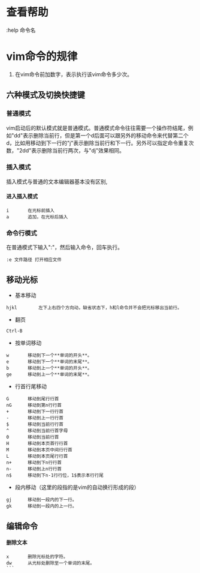 # 查看帮助
:help 命令名
# vim命令的规律
1. 在vim命令前加数字，表示执行该vim命令多少次。  

## 六种模式及切换快捷键
### 普通模式
vim启动后的默认模式就是普通模式。普通模式命令往往需要一个操作符结尾，例如"dd"表示删除当前行，但是第一个d后面可以跟另外的移动命令来代替第二个d，比如用移动到下一行的"j"表示删除当前行和下一行。另外可以指定命令重复次数，"2dd"表示删除当前行两次，与"dj"效果相同。
### 插入模式
插入模式与普通的文本编辑器基本没有区别,
#### 进入插入模式
```
i		在光标前插入
a		追加，在光标后插入
```
### 命令行模式
在普通模式下输入":"，然后输入命令，回车执行。
```
:e 文件路径	打开相应文件
```
## 移动光标
* 基本移动
```
hjkl		左下上右四个方向动，缺省状态下，h和l命令并不会把光标移出当前行。
```
* 翻页
```
Ctrl-B
```
* 按单词移动
```
w		移动到下一个**单词的开头**。
e		移动到下一个**单词的末尾**。
b		移动到上一个**单词的开头**。
ge		移动到上一个**单词的末尾**。

```
* 行首行尾移动
```
G		移动到尾行行首
nG		移动到第n行行首
+		移动到下一行行首
-		移动到上一行行首
$		移动到当前行行首
^		移动到当前行首字母
0		移动到当前行首
H		移动到本页首行行首
M		移动到本页中间行行首
L		移动到本页尾行行首
n+		移动到下n行行首
n-		移动到上n行行首
n$		移动到下n-1行行位，1$表示本行行尾
```
* 段内移动（这里的段指的是vim的自动换行形成的段）
```
gj		移动到一段内的下一行。
gk		移动到一段内的上一行。
```
## 编辑命令
#### 删除文本
````
x		删除光标处的字符。
dw		从光标处删除至一个单词的末尾。
```




